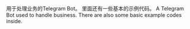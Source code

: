 用于处理业务的Telegram Bot。
里面还有一些基本的示例代码。
A Telegram Bot used to handle business.
There are also some basic example codes inside.
